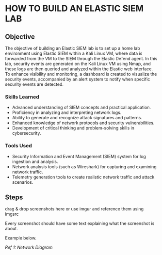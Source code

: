 # HOW TO BUILD AN ELASTIC SIEM LAB

## Objective

The objective of building an Elastic SIEM lab is to set up a home lab environment using Elastic SIEM within a Kali Linux VM, where data is forwarded from the VM to the SIEM through the Elastic Defend agent. In this lab, security events are generated on the Kali Linux VM using Nmap, and these logs are then queried and analyzed within the Elastic web interface. To enhance visibility and monitoring, a dashboard is created to visualize the security events, accompanied by an alert system to notify when specific security events are detected.

### Skills Learned

- Advanced understanding of SIEM concepts and practical application.
- Proficiency in analyzing and interpreting network logs.
- Ability to generate and recognize attack signatures and patterns.
- Enhanced knowledge of network protocols and security vulnerabilities.
- Development of critical thinking and problem-solving skills in cybersecurity.

### Tools Used

- Security Information and Event Management (SIEM) system for log ingestion and analysis.
- Network analysis tools (such as Wireshark) for capturing and examining network traffic.
- Telemetry generation tools to create realistic network traffic and attack scenarios.

## Steps
drag & drop screenshots here or use imgur and reference them using imgsrc

Every screenshot should have some text explaining what the screenshot is about.

Example below.

*Ref 1: Network Diagram*
